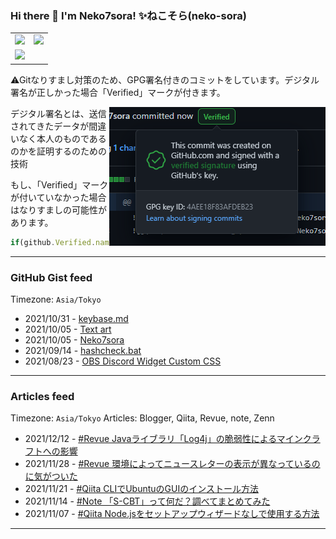 ### Hi there 👋 I'm Neko7sora! ✨ねこそら(neko-sora)
<!--<img width="100%" src="https://github.com/Neko7sora/Neko7sora/blob/main/header-clear.png?raw=true" />
--><table>
  <tr>
    <td><img src="https://github-readme-stats.api.dev.neko7sora.site/api?username=Neko7sora&count_private=true&show_icons=true&bg_color=ffffff00&title_color=5094f0&text_color=009a23&icon_color=fb7603&hide_border=true" /></td>
    <td><img src="https://github-readme-stats.api.dev.neko7sora.site/api/top-langs/?username=Neko7sora&layout=compact&count_private=true&bg_color=ffffff00&title_color=5094f0&text_color=009a23&icon_color=fb7603&langs_count=10&hide_border=true" /></td>
  </tr>
  <tr>
    <td colspan="2"><img src="https://metrics.lecoq.io/Neko7sora?template=classic&base.header=0&base.metadata=0&gists=1&lines=1&achievements=1&achievements.threshold=C&achievements.secrets=true&achievements.display=detailed&achievements.limit=16&config.timezone=Asia%2FTokyo&config.twemoji=true&config.display=large" />
   </td>
  </tr>
</table>

⚠Gitなりすまし対策のため、GPG署名付きのコミットをしています。デジタル署名が正しかった場合「Verified」マークが付きます。

<img align="right" src="https://github.com/Neko7sora/Neko7sora/blob/main/signature.png?raw=true" />

デジタル署名とは、送信されてきたデータが間違いなく本人のものであるのかを証明するのための技術

もし、「Verified」マークが付いていなかった場合はなりすましの可能性があります。
```js
if(github.Verified.name == "Neko7sora") return true
```

---

 ### GitHub Gist feed
  Timezone: `Asia/Tokyo`
<!-- gist feed start -->
- 2021/10/31 - [keybase.md](https://gist.github.com/Neko7sora/5a8e656283e7e51398434310f5bb9e8c)
- 2021/10/05 - [Text art](https://gist.github.com/Neko7sora/5dabc3489bad7338b5aab453fe805761)
- 2021/10/05 - [Neko7sora](https://gist.github.com/Neko7sora/bbd2772504f0eef2d310edf8df66c227)
- 2021/09/14 - [hashcheck.bat](https://gist.github.com/Neko7sora/46bf73307381f35f8a8b3dfaae68cefe)
- 2021/08/23 - [OBS Discord Widget Custom CSS](https://gist.github.com/Neko7sora/8a85b8d86f2519d82af6e4fd278463f4)
<!-- gist feed end -->

---

 ### Articles feed
 Timezone: `Asia/Tokyo` Articles: Blogger, Qiita, Revue, note, Zenn
<!-- articles feed start -->
- 2021/12/12 - [#Revue Javaライブラリ「Log4j」の脆弱性によるマインクラフトへの影響](https://www.getrevue.co/profile/Neko7sora/issues/revue-java-log4j-902562)
- 2021/11/28 - [#Revue 環境によってニュースレターの表示が異なっているのに気がついた](https://www.getrevue.co/profile/Neko7sora/issues/revue-890395)
- 2021/11/21 - [#Qiita CLIでUbuntuのGUIのインストール方法](https://www.getrevue.co/profile/Neko7sora/issues/qiita-cli-ubuntu-gui-846499)
- 2021/11/14 - [#Note 「S-CBT」って何だ？調べてまとめてみた](https://www.getrevue.co/profile/Neko7sora/issues/note-s-cbt-846491)
- 2021/11/07 - [#Qiita Node.jsをセットアップウィザードなしで使用する方法](https://www.getrevue.co/profile/Neko7sora/issues/qiita-node-js-821073)
<!-- articles feed end -->

---
